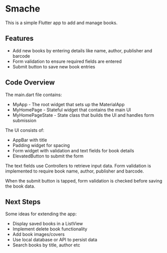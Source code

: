 # Smache

This is a simple Flutter app to add and manage books.

## Features

- Add new books by entering details like name, author, publisher and barcode
- Form validation to ensure required fields are entered
- Submit button to save new book entries

## Code Overview

The main.dart file contains:

- MyApp - The root widget that sets up the MaterialApp
- MyHomePage - Stateful widget that contains the main UI
- MyHomePageState - State class that builds the UI and handles form submission

The UI consists of:

- AppBar with title
- Padding widget for spacing
- Form widget with validation and text fields for book details
- ElevatedButton to submit the form

The text fields use Controllers to retrieve input data. Form validation is implemented to require book name, author, publisher and barcode.

When the submit button is tapped, form validation is checked before saving the book data.

## Next Steps

Some ideas for extending the app:

- Display saved books in a ListView
- Implement delete book functionality
- Add book images/covers
- Use local database or API to persist data
- Search books by title, author etc